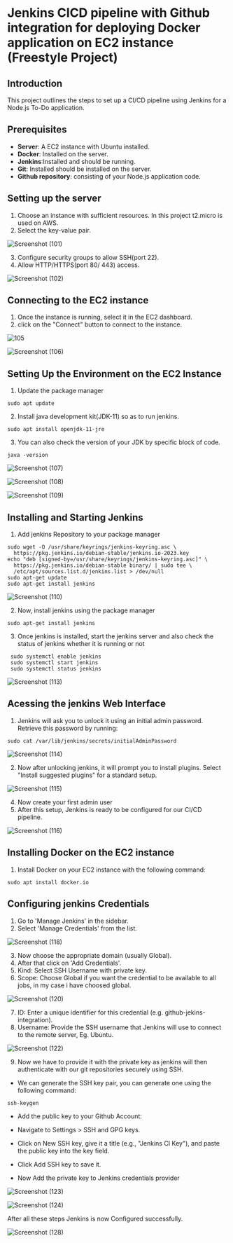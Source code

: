 # Jenkins CICD pipeline with Github integration for deploying Docker application on EC2 instance (Freestyle Project)

## Introduction 

This project outlines the steps to set up a CI/CD pipeline using Jenkins for a Node.js To-Do application. 

## Prerequisites

- **Server**: A EC2 instance with Ubuntu installed.
- **Docker**: Installed on the server.
- **Jenkins**:Installed and should be running.
- **Git**: Installed should be installed on the server.
- **Github repository**: consisting of your Node.js application code.

## Setting up the server

1. Choose an instance with sufficient resources. In this project t2.micro is used on AWS.
2. Select the key-value pair.

![Screenshot (101)](https://github.com/user-attachments/assets/e79c605b-88bf-451c-8fe6-c8250248e4dd)

3. Configure security groups to allow SSH(port 22).
4. Allow HTTP/HTTPS(port 80/ 443) access.

![Screenshot (102)](https://github.com/user-attachments/assets/9dbf5945-81ac-4ca1-ab71-96314182b9d7)

## Connecting to the EC2 instance

1. Once the instance is running, select it in the EC2 dashboard.
2. click on the "Connect" button to connect to the instance.

![105](https://github.com/user-attachments/assets/6b04aa75-b356-4a49-addc-6710cceee190)

![Screenshot (106)](https://github.com/user-attachments/assets/3e09ef0c-aaa6-4afb-b970-837a680fc979)

## Setting Up the Environment on the EC2 Instance

1. Update the package manager
```
sudo apt update
```

2. Install java development kit(JDK-11) so as to run jenkins.
```
sudo apt install openjdk-11-jre
```

3. You can also check the version of your JDK by specific block of code.

```
java -version
```

![Screenshot (107)](https://github.com/user-attachments/assets/8b9f3603-ec65-4934-b84d-891efc392688)

![Screenshot (108)](https://github.com/user-attachments/assets/17def9af-d5fe-48a6-94af-947cb8f6386c)

  ![Screenshot (109)](https://github.com/user-attachments/assets/ea6d7df1-fd1c-41cf-81bb-832636ecd5b5)

## Installing and Starting Jenkins

1. Add jenkins Repository to your package manager

```
sudo wget -O /usr/share/keyrings/jenkins-keyring.asc \
  https://pkg.jenkins.io/debian-stable/jenkins.io-2023.key
echo "deb [signed-by=/usr/share/keyrings/jenkins-keyring.asc]" \
  https://pkg.jenkins.io/debian-stable binary/ | sudo tee \
  /etc/apt/sources.list.d/jenkins.list > /dev/null
sudo apt-get update
sudo apt-get install jenkins
```

![Screenshot (110)](https://github.com/user-attachments/assets/b3a44425-e6cb-46f9-942f-c859b90678da)

2. Now, install jenkins using the package manager

```
sudo apt-get install jenkins
```

3. Once jenkins is installed, start the jenkins server and also check the status of jenkins whether it is running or not 

```
 sudo systemctl enable jenkins
 sudo systemctl start jenkins
 sudo systemctl status jenkins
```

![Screenshot (113)](https://github.com/user-attachments/assets/9fda45d6-9d35-4b8d-9f88-86213b41fdb0)

## Acessing the jenkins Web Interface 

1. Jenkins will ask you to unlock it using an initial admin password. Retrieve this password by running:

```
sudo cat /var/lib/jenkins/secrets/initialAdminPassword
```

![Screenshot (114)](https://github.com/user-attachments/assets/8c28dafd-2735-46f1-b505-2f69ef6a0b7a)

2. Now after unlocking jenkins, it will prompt you to install plugins. Select "Install suggested plugins" for a standard setup.

![Screenshot (115)](https://github.com/user-attachments/assets/4dbe33b4-0daa-471d-a03a-c577c584bfda)

4. Now create your first admin user
5. After this setup, Jenkins is ready to be configured for our CI/CD pipeline.

![Screenshot (116)](https://github.com/user-attachments/assets/b726e923-2b47-4e35-90b3-e2316a30f4a2)

## Installing Docker on the EC2 instance

1. Install Docker on your EC2 instance with the following command:

```
sudo apt install docker.io
```

## Configuring jenkins Credentials

1. Go to 'Manage Jenkins' in the sidebar.
2. Select 'Manage Credentials' from the list.

![Screenshot (118)](https://github.com/user-attachments/assets/be7a36f0-78cf-448b-bcf4-6c9ac940a962)

3. Now choose the appropriate domain (usually Global).
4. After that click on 'Add Credentials'.
5. Kind: Select SSH Username with private key.
6. Scope: Choose Global if you want the credential to be available to all jobs, in my case i have choosed global.

![Screenshot (120)](https://github.com/user-attachments/assets/472efea8-d17d-4512-8cdc-be218ac8754f)

7. ID: Enter a unique identifier for this credential (e.g. github-jekins-integration).
8. Username: Provide the SSH username that Jenkins will use to connect to the remote server, Eg. Ubuntu.
 
![Screenshot (122)](https://github.com/user-attachments/assets/b6d832b6-cff0-4900-9277-883d4d1b060b)

9. Now we have to provide it with the private key as jenkins will then authenticate with our git repositories securely using SSH.
- We can generate the SSH key pair, you can generate one using the following command:

```
ssh-keygen
```

- Add the public key to your Github Account:
- Navigate to Settings > SSH and GPG keys.
- Click on New SSH key, give it a title (e.g., "Jenkins CI Key"), and paste the public key into the key field.
- Click Add SSH key to save it.

- Now Add the private key to Jenkins credentials provider 

![Screenshot (123)](https://github.com/user-attachments/assets/4b309ed7-acb7-46b4-af8d-776ea9f24ef2)

![Screenshot (124)](https://github.com/user-attachments/assets/3afcb4d0-ab87-43fe-900c-daed62e668de)

After all these steps Jenkins is now Configured successfully.

![Screenshot (128)](https://github.com/user-attachments/assets/3a95eb55-75dc-4bb9-aa71-b984ef43b8ab)

